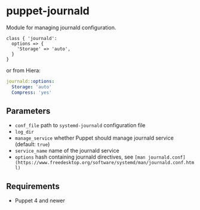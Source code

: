 # puppet-journald

Module for managing journald configuration.

```puppet
class { 'journald':
  options => {
    'Storage' => 'auto',
  }
}
```
or from Hiera:

```yaml
journald::options:
  Storage: 'auto'
  Compress: 'yes'
```

## Parameters

* `conf_file` path to `systemd-journald` configuration file
* `log_dir`
* `manage_service` whether Puppet should manage journald service (default: `true`)
* `service_name` name of the journald service
* `options` hash containing journald directives, see `[man journald.conf](https://www.freedesktop.org/software/systemd/man/journald.conf.html)`

## Requirements

 * Puppet 4 and newer
